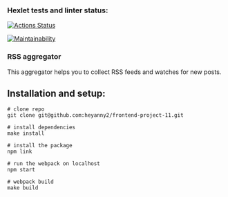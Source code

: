 ### Hexlet tests and linter status:
[![Actions Status](https://github.com/heyanny2/frontend-project-11/workflows/hexlet-check/badge.svg)](https://github.com/heyanny2/frontend-project-11/actions)

[![Maintainability](https://api.codeclimate.com/v1/badges/c1ab97ff915a6e744807/maintainability)](https://codeclimate.com/github/heyanny2/frontend-project-11/maintainability)

### RSS aggregator

This aggregator helps you to collect RSS feeds and watches for new posts.

## Installation and setup:
```
# clone repo
git clone git@github.com:heyanny2/frontend-project-11.git

# install dependencies
make install

# install the package
npm link

# run the webpack on localhost
npm start

# webpack build
make build
```

